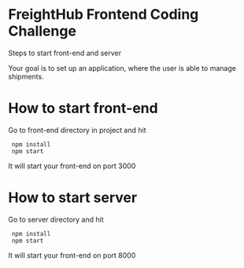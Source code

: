 # FreightHub Frontend Coding Challenge

Steps to start front-end and server

Your goal is to set up an application, where the user is able to manage shipments.

How to start front-end
===

Go to front-end directory in project and hit

```
 npm install
 npm start
```

It will start your front-end on port 3000

How to start server
===

Go to server directory and hit

```
 npm install
 npm start
```

It will start your front-end on port 8000
